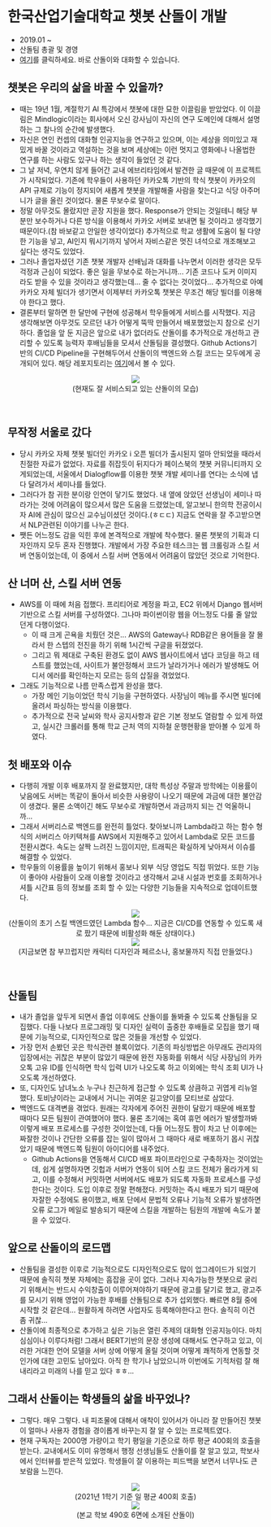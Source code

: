 # 한국산업기술대학교 챗봇 산돌이 개발
- 2019.01 ~
- 산돌팀 총괄 및 경영
- [여기](https://pf.kakao.com/_pRxlZxb)를 클릭하세요. 바로 산돌이와 대화할 수 있습니다.

## 챗봇은 우리의 삶을 바꿀 수 있을까?
- 때는 19년 1월, 계절학기 AI 특강에서 챗봇에 대한 묘한 이끌림을 받았었다. 이 이끌림은 Mindlogic이라는 회사에서 오신 강사님이 자신의 연구 도메인에 대해서 설명하는 그 찰나의 순간에 발생했다.
- 자신은 연인 컨셉의 대화형 인공지능을 연구하고 있으며, 이는 세상을 의미있고 재밌게 바꿀 것이라고 역설하는 것을 보며 세상에는 이런 멋지고 영화에나 나올법한 연구를 하는 사람도 있구나 하는 생각이 들었던 것 같다.
- 그 날 저녁, 우연치 않게 들어간 교내 에브리타임에서 발견한 글 때문에 이 프로젝트가 시작되었다. 기존에 학우들이 사용하던 카카오톡 기반의 학식 챗봇이 카카오의 API 규제로 기능이 정지되어 새롭게 챗봇을 개발해줄 사람을 찾는다고 식당 아주머니가 글을 올린 것이었다. 물론 무보수로 말이다.
- 정말 아무것도 몰랐지만 곧장 지원을 했다. Response가 안되는 것일테니 해당 부분만 보수하거나 다른 방식을 이용해서 카카오 서버로 보내면 될 것이라고 생각했기 때문이다.(참 바보같고 안일한 생각이었다) 추가적으로 학교 생활에 도움이 될 다양한 기능을 넣고, AI인지 뭐시기까지 넣어서 자비스같은 멋진 녀석으로 개조해보고 싶다는 생각도 있었다.
- 그러나 졸업자셨던 기존 챗봇 개발자 선배님과 대화를 나누면서 이러한 생각은 모두 걱정과 근심이 되었다. 좋은 일을 무보수로 하는거니까... 기존 코드나 도커 이미지라도 받을 수 있을 것이라고 생각했는데... 줄 수 없다는 것이었다... 추가적으로 아예 카카오 자체 빌더가 생기면서 이제부터 카카오톡 챗봇은 무조건 해당 빌더를 이용해야 한다고 했다.
- 결론부터 말하면 한 달만에 구현에 성공해서 학우들에게 서비스를 시작했다. 지금 생각해보면 아무것도 모르던 내가 어떻게 뚝딱 만들어서 배포했었는지 참으로 신기하다. 졸업을 앞 둔 지금은 앞으로 내가 없더라도 산돌이를 추가적으로 개선하고 관리할 수 있도록 능력자 후배님들을 모셔서 산돌팀을 결성했다. Github Actions기반의 CI/CD Pipeline을 구현해두어서 산돌이의 백엔드와 스킬 코드는 모두에게 공개되어 있다. 해당 레포지토리는 [여기](https://github.com/hhhminme/kpu_sandol_team)에서 볼 수 있다.

<p align = 'center'>
  <img src = "https://github.com/koptimizer/description/blob/main/note/projects/pics/sandol1.jpg"><br/>
  (현재도 잘 서비스되고 있는 산돌이의 모습)
  </br>
</p>
<br/>

## 무작정 서울로 갔다
- 당시 카카오 자체 챗봇 빌더인 카카오 i 오픈 빌더가 출시된지 얼마 안되었을 때라서 친절한 자료가 없었다. 자료를 쥐잡듯이 뒤지다가 페이스북의 챗봇 커뮤니티까지 오게되었는데, 서울에서 Dialogflow를 이용한 챗봇 개발 세미나를 연다는 소식에 냅다 달려가서 세미나를 들었다.
- 그러다가 참 귀한 분이랑 인연이 닿기도 했었다. 내 옆에 앉았던 선생님이 세미나 따라가는 것에 어려움이 많으셔서 많은 도움을 드렸었는데, 알고보니 한의학 전공이시자 AI에 관심이 많으신 교수님이셨던 것이다.(ㅎㄷㄷ) 지금도 연락을 잘 주고받으면서 NLP관련된 이야기를 나누곤 한다.
- 쨋든 어느정도 감을 익힌 후에 본격적으로 개발에 착수했다. 물론 챗봇의 기획과 디자인까지 모두 혼자 진행했다. 개발에서 가장 주요한 테스크는 웹 크롤링과 스킬 서버 연동이었는데, 이 중에서 스킬 서버 연동에서 어려움이 많았던 것으로 기억한다.

## 산 너머 산, 스킬 서버 연동
- AWS를 이 때에 처음 접했다. 프리티어로 계정을 파고, EC2 위에서 Django 웹서버 기반으로 스킬 서버를 구성하였다. 그나마 파이썬이랑 웹을 어느정도 다룰 줄 알았던게 다행이었다.
  - 이 때 크게 곤욕을 치뤘던 것은... AWS의 Gateway나 RDB같은 용어들을 잘 몰라서 한 스텝의 전진을 하기 위해 1시간씩 구글을 뒤졌었다.
  - 그리고 뭐 제대로 구축된 환경도 없이 AWS 웹사이트에서 냅다 코딩을 하고 테스트를 했었는데, 사이트가 불안정해서 코드가 날라가거나 에러가 발생해도 어디서 에러를 확인하는지 모르는 등의 삽질을 겪었었다.
- 그래도 기능적으로 나름 만족스럽게 완성을 했다. 
  - 가장 메인 기능이었던 학식 기능을 구현하였다. 사장님이 메뉴를 주시면 빌더에 올려서 파싱하는 방식을 이용했다.
  - 추가적으로 전국 날씨와 학사 공지사항과 같은 기본 정보도 열람할 수 있게 하였고, 실시간 크롤러를 통해 학교 근처 역의 지하철 운행현황을 받아볼 수 있게 하였다.

## 첫 배포와 이슈
- 다행히 개발 이후 배포까지 잘 완료했지만, 대학 특성상 주말과 방학에는 이용률이 낮음에도 서버는 똑같이 돌아서 비슷한 사용량이 나오기 때문에 과금에 대한 불안감이 생겼다. 물론 소액이긴 해도 무보수로 개발하면서 과금까지 되는 건 억울하니까...
- 그래서 서버리스로 백엔드를 완전히 틀었다. 찾아보니까 Lambda라고 하는 함수 형식의 서버리스 아키텍쳐를 AWS에서 지원해주고 있어서 Lambda로 모든 코드를 전환시켰다. 속도는 살짝 느려진 느낌이지만, 트래픽은 확실하게 낮아져서 이슈를 해결할 수 있었다.
- 학우들의 이용률을 높이기 위해서 홍보나 외부 식당 영업도 직접 뛰었다. 또한 기능이 좋아야 사람들이 오래 이용할 것이라고 생각해서 교내 시설과 번호를 조회하거나 셔틀 시간표 등의 정보를 조회 할 수 있는 다양한 기능들을 지속적으로 업데이트했다.

<p align = 'center'>
  <img src = "https://github.com/koptimizer/description/blob/main/note/projects/pics/sandol2.jpg"><br/>
  (산돌이의 초기 스킬 백엔드였던 Lambda 함수... 지금은 CI/CD를 연동할 수 있도록 새로 팠기 때문에 비활성화 해둔 상태이다.)
  </br>
  <img src = "https://github.com/koptimizer/description/blob/main/note/projects/pics/sandol3.jpg"><br/>
  (지금보면 참 부끄럽지만 캐릭터 디자인과 페르소나, 홍보물까지 직접 만들었다.)
  </br>
</p>
<br/>

## 산돌팀
- 내가 졸업을 앞두게 되면서 졸업 이후에도 산돌이를 돌봐줄 수 있도록 산돌팀을 모집했다. 다들 나보다 프로그래밍 및 디자인 실력이 출중한 후배들로 모집을 했기 때문에 기능적으로, 디자인적으로 많은 것들을 개선할 수 있었다.
- 가장 먼저 손봤던 곳은 학식관련 블록이었다. 기존의 파싱방법은 아무래도 관리자의 입장에서는 귀찮은 부분이 많았기 때문에 완전 자동화를 위해서 식당 사장님의 카카오톡 고유 ID를 인식하면 학식 입력 UI가 나오도록 하고 이외에는 학식 조회 UI가 나오도록 개선하였다.
- 또, 디자인도 남녀노소 누구나 친근하게 접근할 수 있도록 상큼하고 귀엽게 리뉴얼했다. 토비냥이라는 교내에서 거니는 귀여운 길고양이를 모티브로 삼았다.
- 백엔드도 대격변을 겪었다. 원래는 각자에게 주어진 권한이 달랐기 때문에 배포할 때마다 모든 팀원이 관여했어야 했다. 물론 초기에는 혹여 휴먼 에러가 발생할까봐 이렇게 배포 프로세스를 구성한 것이었는데, 다들 어느정도 짬이 차고 난 이후에는 짜잘한 것이나 간단한 오류를 잡는 일이 많아서 그 때마다 새로 배포하기 몹시 귀찮았기 때문에 백엔드쪽 팀원이 아이디어를 내주었다.
  - Github Actions을 연동해서 CI/CD 배포 파이프라인으로 구축하자는 것이었는데, 쉽게 설명하자면 깃헙과 서버가 연동이 되어 스킬 코드 전체가 올라가게 되고, 이를 수정해서 커밋하면 서버에서도 배포가 되도록 자동화 프로세스를 구성한다는 것이다. 도입 이후로 정말 편해졌다. 커밋하는 즉시 배포가 되기 때문에 자잘한 수정에도 용이했고, 배포 단에서 문법적 오류나 기능적 오류가 발생하면 오류 로그가 메일로 발송되기 때문에 스킬을 개발하는 팀원의 개발에 속도가 붙을 수 있었다.

## 앞으로 산돌이의 로드맵
- 산돌팀을 결성한 이후로 기능적으로도 디자인적으로도 많이 업그레이드가 되었기 때문에 솔직히 챗봇 자체에는 흠잡을 곳이 없다. 그러나 지속가능한 챗봇으로 굴리기 위해서는 반드시 수익창출이 이루어져야하기 때문에 광고를 달기로 했고, 광고주를 모시기 위해 영업이 가능한 후배를 산돌팀으로 추가 섭외했다. 빠르면 8월 중에 시작할 것 같은데... 원활하게 하려면 사업자도 등록해야한다고 한다. 솔직히 이건 좀 귀찮...
- 산돌이에 최종적으로 추가하고 싶은 기능은 열린 주제의 대화형 인공지능이다. 마치 심심이나 이루다처럼! 그래서 BERT기반의 문장 생성에 대해서도 연구하고 있고, 이러한 거대한 언어 모델을 서버 상에 어떻게 올릴 것이며 어떻게 쾌적하게 연동할 것인가에 대한 고민도 남아있다. 아직 한 학기나 남았으니까 이번에도 기적처럼 잘 해내리라고 미래의 나를 믿고 있다 ㅎㅎ...

## 그래서 산돌이는 학생들의 삶을 바꾸었나?
- 그렇다. 매우 그렇다. 내 피조물에 대해서 애착이 있어서가 아니라 잘 만들어진 챗봇이 얼마나 사용자 경험을 경이롭게 바꾸는지 잘 알 수 있는 프로젝트였다. 
- 현재 구독자는 2000명 가량이고 학기 평일을 기준으로 하루 평균 400회의 호출을 받는다. 교내에서도 이미 유명해서 행정 선생님들도 산돌이를 잘 알고 있고, 학보사에서 인터뷰를 받은적 있었다. 학생들이 잘 이용하는 피드백을 보면서 너무나도 큰 보람을 느낀다.

<p align = 'center'>
  <img src = "https://github.com/koptimizer/description/blob/main/note/projects/pics/sandol4.jpg"><br/>
  (2021년 1학기 기준 일 평균 400회 호출)
  <br/>
  <img src = "https://github.com/koptimizer/description/blob/main/note/projects/pics/sandol5.jpg"><br/>
  (본교 학보 490호 6면에 소개된 산돌이)
  <br/>
</p>
<br/>
